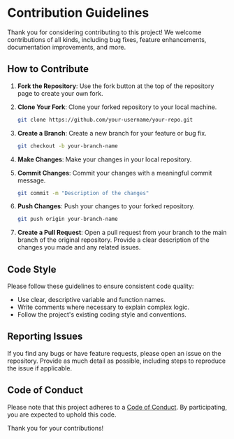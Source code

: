 # Contribution Guidelines

Thank you for considering contributing to this project! We welcome contributions of all kinds, including bug fixes, feature enhancements, documentation improvements, and more.

## How to Contribute

1. **Fork the Repository**: Use the fork button at the top of the repository page to create your own fork.

2. **Clone Your Fork**: Clone your forked repository to your local machine.
    ```bash
    git clone https://github.com/your-username/your-repo.git
    ```

3. **Create a Branch**: Create a new branch for your feature or bug fix.
    ```bash
    git checkout -b your-branch-name
    ```

4. **Make Changes**: Make your changes in your local repository.

5. **Commit Changes**: Commit your changes with a meaningful commit message.
    ```bash
    git commit -m "Description of the changes"
    ```

6. **Push Changes**: Push your changes to your forked repository.
    ```bash
    git push origin your-branch-name
    ```

7. **Create a Pull Request**: Open a pull request from your branch to the main branch of the original repository. Provide a clear description of the changes you made and any related issues.

## Code Style

Please follow these guidelines to ensure consistent code quality:
- Use clear, descriptive variable and function names.
- Write comments where necessary to explain complex logic.
- Follow the project's existing coding style and conventions.

## Reporting Issues

If you find any bugs or have feature requests, please open an issue on the repository. Provide as much detail as possible, including steps to reproduce the issue if applicable.

## Code of Conduct

Please note that this project adheres to a [Code of Conduct](./CODE_OF_CONDUCT.md). By participating, you are expected to uphold this code.

Thank you for your contributions!
